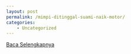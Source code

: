```yaml
---
layout: post
permalink: /mimpi-ditinggal-suami-naik-motor/
categories:
    - Uncategorized
---
```


[Baca Selengkapnya](/10)